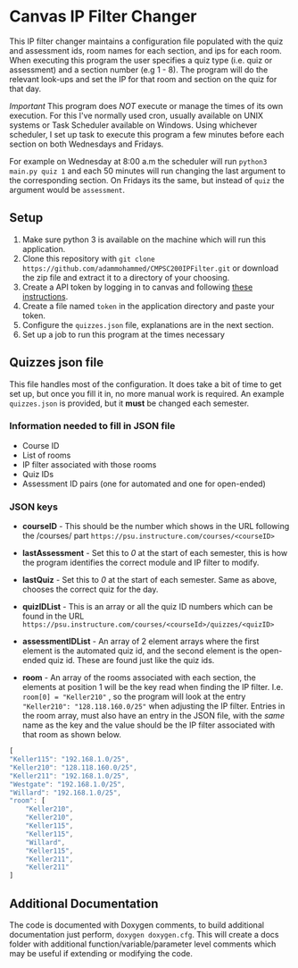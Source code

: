 # Canvas IP Filter Changer
This IP filter changer maintains a configuration file populated with the quiz and assessment ids, room names for each section, and ips for each room. When executing this program the user specifies a quiz type (i.e. quiz or assessment) and a section number (e.g 1 - 8). The program will do the relevant look-ups and set the IP for that room and section on the quiz for that day.

*Important* This program does *NOT* execute or manage the times of its own execution. For this I've normally used cron, usually available on UNIX systems or Task Scheduler available on Windows. Using whichever scheduler, I set up task to execute this program a few minutes before each section on both Wednesdays and Fridays.

For example on Wednesday at 8:00 a.m  the scheduler will run `python3 main.py quiz 1` and each 50 minutes will run changing the last argument to the corresponding section. On Fridays its the same, but instead of `quiz` the argument would be `assessment`.

## Setup 
   1. Make sure python 3 is available on the machine which will run this application.
   2. Clone this repository with `git clone
      https://github.com/adammohammed/CMPSC200IPFilter.git` or download the zip
      file and extract it to a directory of your choosing.
   3. Create a API token by logging in to canvas and following [these instructions](https://community.canvaslms.com/docs/DOC-10806-4214724194).
   4. Create a file named `token` in the application directory and paste your token.
   5. Configure the `quizzes.json` file, explanations are in the next section.
   6. Set up a job to run this program at the times necessary

## Quizzes json file

   This file handles most of the configuration. It does take a bit of time to
   get set up, but once you fill it in, no more manual work is required. An
   example `quizzes.json` is provided, but it **must** be changed each semester.

### Information needed to fill in JSON file
+ Course ID
+ List of rooms
+ IP filter associated with those rooms
+ Quiz IDs
+ Assessment ID pairs (one for automated and one for open-ended)
    
### JSON keys
+ **courseID** - This should be the number which shows in the URL following the
  /courses/ part `https://psu.instructure.com/courses/<courseID>`

+ **lastAssessment** - Set this to *0* at the start of each semester, this is
  how the program identifies the correct module and IP filter to modify.

+ **lastQuiz** - Set this to *0* at the start of each semester. Same as above,
  chooses the correct quiz for the day.

+ **quizIDList** - This is an array or all the quiz ID numbers which can be
  found in the URL `https://psu.instructure.com/courses/<courseId>/quizzes/<quizID>`

+ **assessmentIDList** - An array of 2 element arrays where the first element is
  the automated quiz id, and the second element is the open-ended quiz id.
  These are found just like the quiz ids.

+ **room** - An array of the rooms associated with each section, the elements at
  position 1 will be the key read when finding the IP filter. I.e. `room[0] = "Keller210"` , so the program will look at the entry `"Keller210": "128.118.160.0/25"` when adjusting the IP filter. Entries in the room
  array, must also have an entry in the JSON file, with the *same* name as
  the key and the value should be the IP filter associated with that room as
  shown below.

```javascript
[
"Keller115": "192.168.1.0/25",
"Keller210": "128.118.160.0/25",
"Keller211": "192.168.1.0/25",
"Westgate": "192.168.1.0/25",
"Willard": "192.168.1.0/25",
"room": [
    "Keller210",
    "Keller210",
    "Keller115",
    "Keller115",   
    "Willard",
    "Keller115",
    "Keller211",
    "Keller211"
]
```

## Additional Documentation

The code is documented with Doxygen comments, to build additional documentation just perform, `doxygen doxygen.cfg`. This will create a docs folder with additional function/variable/parameter level comments which may be useful if extending or modifying the code. 

